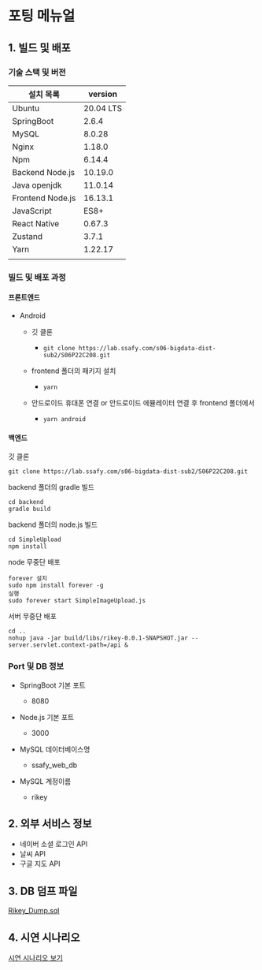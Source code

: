 # 포팅 메뉴얼

## 1. 빌드 및 배포

### 기술 스택 및 버전

| 설치 목록        | version   |
| ---------------- | --------- |
| Ubuntu           | 20.04 LTS |
| SpringBoot       | 2.6.4     |
| MySQL            | 8.0.28    |
| Nginx            | 1.18.0    |
| Npm              | 6.14.4    |
| Backend Node.js  | 10.19.0   |
| Java openjdk     | 11.0.14   |
| Frontend Node.js | 16.13.1   |
| JavaScript       | ES8+      |
| React Native     | 0.67.3    |
| Zustand          | 3.7.1     |
| Yarn             | 1.22.17   |
|                  |           |



### 빌드 및 배포 과정

#### 프론트엔드

- Android

  - 깃 클론

    - ```
      git clone https://lab.ssafy.com/s06-bigdata-dist-sub2/S06P22C208.git
      ```

  - frontend 폴더의 패키지 설치

    - ```
      yarn
      ```

  - 안드로이드 휴대폰 연결 or 안드로이드 에뮬레이터 연결 후 frontend 폴더에서

    - ```
      yarn android
      ```

      

#### 백엔드

깃 클론

```
git clone https://lab.ssafy.com/s06-bigdata-dist-sub2/S06P22C208.git
```



backend 폴더의 gradle 빌드

```
cd backend
gradle build
```



backend 폴더의 node.js 빌드

```
cd SimpleUpload
npm install
```



node 무중단 배포

```
forever 설치
sudo npm install forever -g
실행
sudo forever start SimpleImageUpload.js
```



서버 무중단 배포

```
cd ..
nohup java -jar build/libs/rikey-0.0.1-SNAPSHOT.jar --server.servlet.context-path=/api &
```



### Port 및 DB 정보

- SpringBoot 기본 포트
  - 8080

- Node.js 기본 포트 
  - 3000
- MySQL 데이터베이스명
  - ssafy_web_db
- MySQL 계정이름
  - rikey



## 2. 외부 서비스 정보

- 네이버 소셜 로그인 API
- 날씨 API
- 구글 지도 API



## 3. DB 덤프 파일

 [Rikey_Dump.sql](Rikey_Dump.sql) 



## 4. 시연 시나리오

[시연 시나리오 보기](시연시나리오.png)                   
